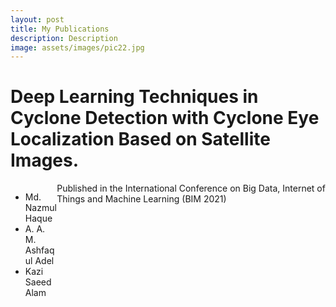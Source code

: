 ```yaml
---
layout: post
title: My Publications
description: Description
image: assets/images/pic22.jpg
---
```


<h1>Deep Learning Techniques in Cyclone Detection with Cyclone Eye Localization Based on Satellite Images.</h1>
<ul style="width:10%; float:left;">
      <li>Md. Nazmul Haque</li>
      <li>A. A. M. Ashfaqul Adel</li>
      <li>Kazi Saeed Alam</li>
   </ul>
Published in the International Conference on Big Data, Internet of Things and Machine Learning (BIM 2021)